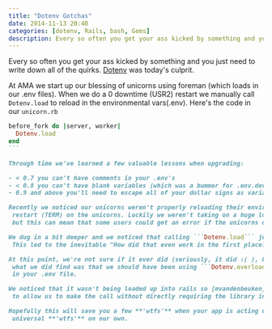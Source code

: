 ```yaml
---
title: "Dotenv Gotchas"
date: 2014-11-13 20:40
categories: [dotenv, Rails, bash, Gems]
description: Every so often you get your ass kicked by something and you just need to write down all of the quirks.
---
```


Every so often you get your ass kicked by something and you just need to write down all of the quirks. [Dotenv](https://github.com/bkeepers/dotenv)
 was today's culprit.

At AMA we start up our blessing of unicorns using foreman (which loads in our .env files). When we do a 0 downtime (USR2) restart we
manually call ```Dotenv.load``` to reload in the environmental vars(.env). Here's the code in our ```unicorn.rb```

````ruby
before_fork do |server, worker|
  Dotenv.load
end
```

Through time we've learned a few valuable lessons when upgrading:

- < 0.7 you can't have comments in your .env's
- < 0.8 you can't have blank variables (which was a bummer for .env.development)
- 0.9 and above you'll need to escape all of your dollar signs as variable expansion is now enabled (or use single quotes - not double)

Recently we noticed our unicorns weren't properly reloading their environment which led to us having to do a hard
 restart (TERM) on the unicorns. Luckily we weren't taking on a huge load and our caching offloaded most of the hits,
 but this can mean that some users could get an error if the unicorns don't come up fast enough.

We dug in a bit deeper and we noticed that calling ```Dotenv.load``` just loads in any new variables (it won't override any variables).
 This led to the inevitable "How did that even work in the first place?".

At this point, we're not sure if it ever did (seriously, it did :( ), but
 what we did find was that we should have been using ```Dotenv.overload```. This will override all of the variables that were
 in your .env file.

We noticed that it wasn't being loaded up into rails so [mvandenbeuken](https://github.com/mvandenbeuken) created a [pull request](https://github.com/bkeepers/dotenv/pull/149/files)
 to allow us to make the call without directly requiring the library in ```unicorn.rb```

Hopefully this will save you a few **'wtfs'** when your app is acting up when you upgrade dotenv. I think we've burned enough
 universal **'wtfs'** on our own.

